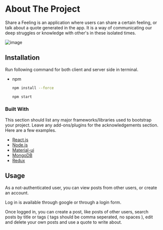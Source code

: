 # About The Project

Share a Feeling is an application where users can share a certain feeling, or talk about a quote generated in the app. It is a way of communicating our deep struggles or knowledge with other's in these isolated times.

![image](https://user-images.githubusercontent.com/61191621/147221793-b566cc6c-3a0f-4c9c-ac02-9de4bb4ea44f.png)


## Installation

Run following command for both client and server side in terminal.

* npm
  ```sh
  npm install --force
  ```
  
   ```sh
  npm start
  ```


### Built With

This section should list any major frameworks/libraries used to bootstrap your project. Leave any add-ons/plugins for the acknowledgements section. Here are a few examples.

* [React.js](https://reactjs.org/)
* [Node.js](https://nodejs.org/en/)
* [Material-ui](https://mui.com/getting-started/usage/)
* [MongoDB](https://www.mongodb.com/atlas/database)
* [Redux](https://redux.js.org/)


## Usage

As a not-authenticated user, you can view posts from other users, or create an account.

Log in is available through google or through a login form.

Once logged in, you can create a post, like posts of other users, search posts by title or tags ( tags should be comma seperated, no spaces ), 
edit and delete your own posts and use a quote to write about. 
